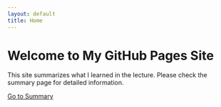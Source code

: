 ```yaml
---
layout: default
title: Home
---
```


# Welcome to My GitHub Pages Site

This site summarizes what I learned in the lecture. Please check the summary page for detailed information.

[Go to Summary](summary.md)
